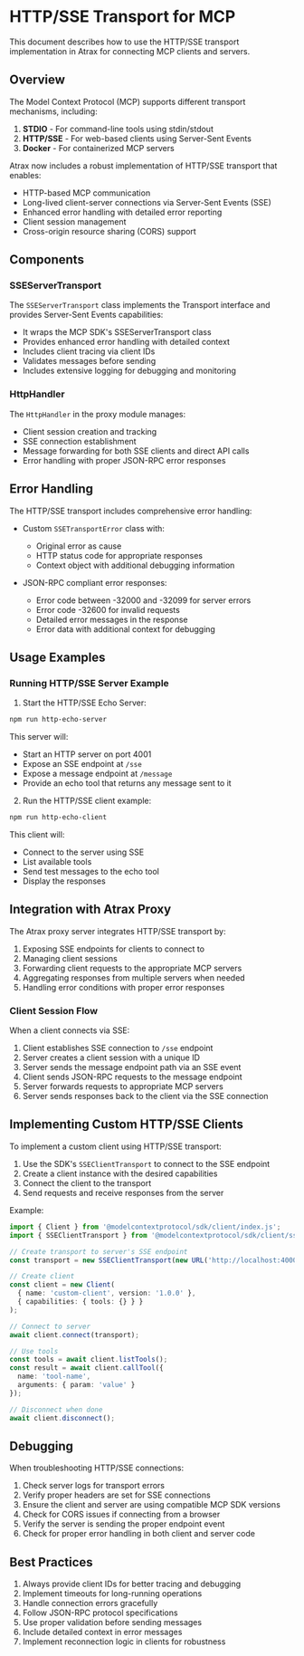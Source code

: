# HTTP/SSE Transport for MCP

This document describes how to use the HTTP/SSE transport implementation in Atrax for connecting MCP clients and servers.

## Overview

The Model Context Protocol (MCP) supports different transport mechanisms, including:

1. **STDIO** - For command-line tools using stdin/stdout
2. **HTTP/SSE** - For web-based clients using Server-Sent Events
3. **Docker** - For containerized MCP servers

Atrax now includes a robust implementation of HTTP/SSE transport that enables:

- HTTP-based MCP communication
- Long-lived client-server connections via Server-Sent Events (SSE)
- Enhanced error handling with detailed error reporting
- Client session management
- Cross-origin resource sharing (CORS) support

## Components

### SSEServerTransport

The `SSEServerTransport` class implements the Transport interface and provides Server-Sent Events capabilities:

- It wraps the MCP SDK's SSEServerTransport class
- Provides enhanced error handling with detailed context
- Includes client tracing via client IDs
- Validates messages before sending
- Includes extensive logging for debugging and monitoring

### HttpHandler

The `HttpHandler` in the proxy module manages:

- Client session creation and tracking
- SSE connection establishment
- Message forwarding for both SSE clients and direct API calls
- Error handling with proper JSON-RPC error responses

## Error Handling

The HTTP/SSE transport includes comprehensive error handling:

- Custom `SSETransportError` class with:
  - Original error as cause
  - HTTP status code for appropriate responses
  - Context object with additional debugging information

- JSON-RPC compliant error responses:
  - Error code between -32000 and -32099 for server errors
  - Error code -32600 for invalid requests
  - Detailed error messages in the response
  - Error data with additional context for debugging

## Usage Examples

### Running HTTP/SSE Server Example

1. Start the HTTP/SSE Echo Server:

```bash
npm run http-echo-server
```

This server will:
- Start an HTTP server on port 4001
- Expose an SSE endpoint at `/sse`
- Expose a message endpoint at `/message` 
- Provide an echo tool that returns any message sent to it

2. Run the HTTP/SSE client example:

```bash
npm run http-echo-client
```

This client will:
- Connect to the server using SSE
- List available tools
- Send test messages to the echo tool
- Display the responses

## Integration with Atrax Proxy

The Atrax proxy server integrates HTTP/SSE transport by:

1. Exposing SSE endpoints for clients to connect to
2. Managing client sessions 
3. Forwarding client requests to the appropriate MCP servers
4. Aggregating responses from multiple servers when needed
5. Handling error conditions with proper error responses

### Client Session Flow

When a client connects via SSE:

1. Client establishes SSE connection to `/sse` endpoint
2. Server creates a client session with a unique ID
3. Server sends the message endpoint path via an SSE event
4. Client sends JSON-RPC requests to the message endpoint
5. Server forwards requests to appropriate MCP servers
6. Server sends responses back to the client via the SSE connection

## Implementing Custom HTTP/SSE Clients

To implement a custom client using HTTP/SSE transport:

1. Use the SDK's `SSEClientTransport` to connect to the SSE endpoint
2. Create a client instance with the desired capabilities
3. Connect the client to the transport
4. Send requests and receive responses from the server

Example:

```typescript
import { Client } from '@modelcontextprotocol/sdk/client/index.js';
import { SSEClientTransport } from '@modelcontextprotocol/sdk/client/sse.js';

// Create transport to server's SSE endpoint
const transport = new SSEClientTransport(new URL('http://localhost:4000/sse'));

// Create client
const client = new Client(
  { name: 'custom-client', version: '1.0.0' },
  { capabilities: { tools: {} } }
);

// Connect to server
await client.connect(transport);

// Use tools
const tools = await client.listTools();
const result = await client.callTool({ 
  name: 'tool-name', 
  arguments: { param: 'value' } 
});

// Disconnect when done
await client.disconnect();
```

## Debugging

When troubleshooting HTTP/SSE connections:

1. Check server logs for transport errors
2. Verify proper headers are set for SSE connections
3. Ensure the client and server are using compatible MCP SDK versions
4. Check for CORS issues if connecting from a browser
5. Verify the server is sending the proper endpoint event
6. Check for proper error handling in both client and server code

## Best Practices

1. Always provide client IDs for better tracing and debugging
2. Implement timeouts for long-running operations
3. Handle connection errors gracefully
4. Follow JSON-RPC protocol specifications
5. Use proper validation before sending messages
6. Include detailed context in error messages
7. Implement reconnection logic in clients for robustness